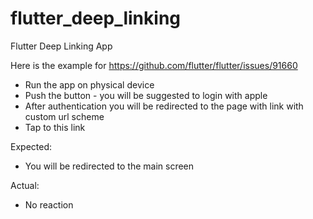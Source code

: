 # flutter_deep_linking

Flutter Deep Linking App

Here is the example for https://github.com/flutter/flutter/issues/91660

- Run the app on physical device
- Push the button - you will be suggested to login with apple
- After authentication you will be redirected to the page with link with custom url scheme
- Tap to this link

Expected:
- You will be redirected to the main screen

Actual:
- No reaction

